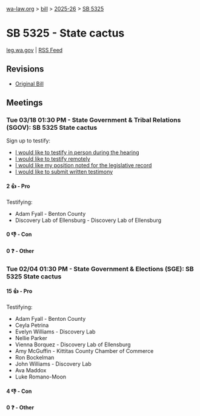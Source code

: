 [wa-law.org](/) > [bill](/bill/) > [2025-26](/bill/2025-26/) > [SB 5325](/bill/2025-26/sb/5325/)

# SB 5325 - State cactus
[leg.wa.gov](https://app.leg.wa.gov/billsummary?BillNumber=5325&Year=2025&Initiative=false) | [RSS Feed](./rss.xml)

## Revisions
* [Original Bill](1/)

## Meetings
### Tue 03/18 01:30 PM - State Government & Tribal Relations (SGOV): SB 5325 State cactus
Sign up to testify:
* [I would like to testify in person during the hearing](https://app.leg.wa.gov/csi/Testifier/Add?chamber=House&mId=33062&aId=165639&caId=26535&tId=1)
* [I would like to testify remotely](https://app.leg.wa.gov/csi/Testifier/Add?chamber=House&mId=33062&aId=165639&caId=26535&tId=2)
* [I would like my position noted for the legislative record](https://app.leg.wa.gov/csi/Testifier/Add?chamber=House&mId=33062&aId=165639&caId=26535&tId=3)
* [I would like to submit written testimony](https://app.leg.wa.gov/csi/Testifier/Add?chamber=House&mId=33062&aId=165639&caId=26535&tId=4)

#### 2 👍 - Pro
Testifying:
* Adam Fyall - Benton County
* Discovery Lab of Ellensburg - Discovery Lab of Ellensburg

#### 0 👎 - Con

#### 0 ❓ - Other

### Tue 02/04 01:30 PM - State Government & Elections (SGE): SB 5325 State cactus
#### 15 👍 - Pro
Testifying:
* Adam Fyall - Benton County
* Ceyla Petrina
* Evelyn Williams - Discovery Lab
* Nellie Parker
* Vienna Borquez - Discovery Lab of Ellensburg
* Amy McGuffin - Kittitas County Chamber of Commerce
* Ron Bockelman
* John Williams - Discovery Lab
* Ava Maddox
* Luke Romano-Moon

#### 4 👎 - Con

#### 0 ❓ - Other
